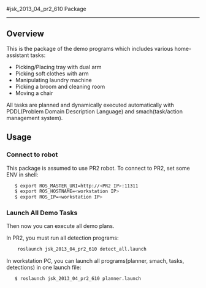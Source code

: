 #jsk_2013_04_pr2_610 Package

- - -

## Overview

This is the package of the demo programs which includes various home-assistant tasks:

 - Picking/Placing tray with dual arm
 - Picking soft clothes with arm
 - Manipulating laundry machine
 - Picking a broom and cleaning room
 - Moving a chair
 
All tasks are planned and dynamically executed automatically with PDDL(Problem Domain Description Language) and smach(task/action management system).

## Usage

### Connect to robot

This package is assumed to use PR2 robot.
To connect to PR2, set some ENV in shell:

```bash
   $ export ROS_MASTER_URI=http://<PR2 IP>:11311
   $ export ROS_HOSTNAME=<workstation IP>
   $ export ROS_IP=<workstation IP>
```

### Launch All Demo Tasks

Then now you can execute all demo plans.

In PR2, you must run all detection programs:

```bash
    roslaunch jsk_2013_04_pr2_610 detect_all.launch
```

In workstation PC, you can launch all programs(planner, smach, tasks, detections) in one launch file:

```bash
   $ roslaunch jsk_2013_04_pr2_610 planner.launch
```

